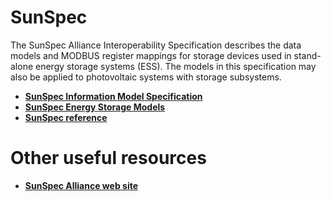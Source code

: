 # SunSpec

The SunSpec Alliance Interoperability Specification describes the data models and MODBUS register mappings for storage devices used in stand-alone energy storage systems (ESS). The models in this specification may also be applied to photovoltaic systems with storage subsystems.

* **[SunSpec Information Model Specification](/resources/sunspec/sunspec_information_models_12041.pdf)**
* **[SunSpec Energy Storage Models](/resources/sunspec/sunspec_alliance_specification_energy_storage_models.pdf)**
* **[SunSpec reference](/resources/sunspec/sunspec_information_model_reference.xlsx)**

# Other useful resources

* **[SunSpec Alliance web site](https://sunspec.org/)**
